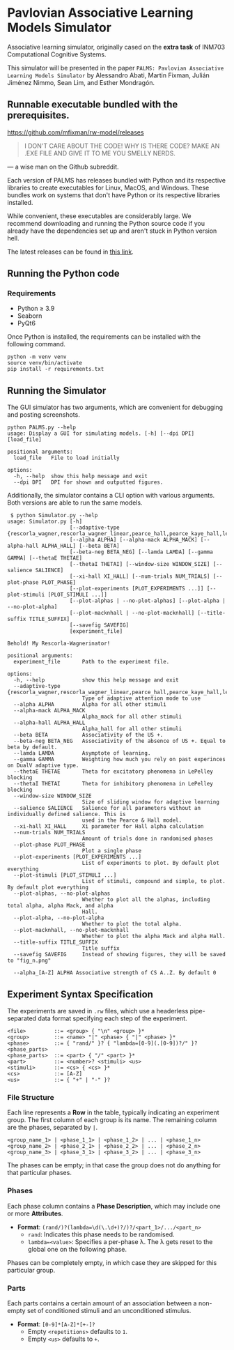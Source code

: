 # **P**avlovian **A**ssociative **L**earning **M**odels **S**imulator

Associative learning simulator, originally cased on the **extra task** of INM703 Computational Cognitive Systems.

This simulator will be presented in the paper ``PALMS: Pavlovian Associative Learning Models Simulator`` by Alessandro Abati, Martin Fixman, Julián Jiménez Nimmo, Sean Lim, and Esther Mondragón.

## Runnable executable bundled with the prerequisites.

https://github.com/mfixman/rw-model/releases

> I DON'T CARE ABOUT THE CODE! WHY IS THERE CODE? MAKE AN .EXE FILE AND GIVE IT TO ME YOU SMELLY NERDS.

— a wise man on the Github subreddit.

Each version of PALMS has releases bundled with Python and its respective libraries to create executables for Linux, MacOS, and Windows. These bundles work on systems that don't have Python or its respective libraries installed.

While convenient, these executables are considerably large. We recommend downloading and running the Python source code if you already have the dependencies set up and aren't stuck in Python version hell.

The latest releases can be found in [this link]((https://github.com/cal-r/PALMS-Simulator/releases/tag/latest)).

## Running the Python code

### Requirements

- Python ≥ 3.9
- Seaborn
- PyQt6

Once Python is installed, the requirements can be installed with the following command.
```
python -m venv venv
source venv/bin/activate
pip install -r requirements.txt
```

## Running the Simulator

The GUI simulator has two arguments, which are convenient for debugging and posting screenshots.

```
python PALMS.py --help
usage: Display a GUI for simulating models. [-h] [--dpi DPI] [load_file]

positional arguments:
  load_file   File to load initially

options:
  -h, --help  show this help message and exit
  --dpi DPI   DPI for shown and outputted figures.
```

Additionally, the simulator contains a CLI option with various arguments. Both versions are able to run the same models.

```
 $ python Simulator.py --help
usage: Simulator.py [-h]
                    [--adaptive-type {rescorla_wagner,rescorla_wagner_linear,pearce_hall,pearce_kaye_hall,le_pelley,le_pelley_hybrid,rescorla_wagner_exponential,mack,hall,macknhall,new_dual_v,dualmack,hybrid}]
                    [--alpha ALPHA] [--alpha-mack ALPHA_MACK] [--alpha-hall ALPHA_HALL] [--beta BETA]
                    [--beta-neg BETA_NEG] [--lamda LAMDA] [--gamma GAMMA] [--thetaE THETAE]
                    [--thetaI THETAI] [--window-size WINDOW_SIZE] [--salience SALIENCE]
                    [--xi-hall XI_HALL] [--num-trials NUM_TRIALS] [--plot-phase PLOT_PHASE]
                    [--plot-experiments [PLOT_EXPERIMENTS ...]] [--plot-stimuli [PLOT_STIMULI ...]]
                    [--plot-alphas | --no-plot-alphas] [--plot-alpha | --no-plot-alpha]
                    [--plot-macknhall | --no-plot-macknhall] [--title-suffix TITLE_SUFFIX]
                    [--savefig SAVEFIG]
                    [experiment_file]

Behold! My Rescorla-Wagnerinator!

positional arguments:
  experiment_file       Path to the experiment file.

options:
  -h, --help            show this help message and exit
  --adaptive-type {rescorla_wagner,rescorla_wagner_linear,pearce_hall,pearce_kaye_hall,le_pelley,le_pelley_hybrid,rescorla_wagner_exponential,mack,hall,macknhall,new_dual_v,dualmack,hybrid}
                        Type of adaptive attention mode to use
  --alpha ALPHA         Alpha for all other stimuli
  --alpha-mack ALPHA_MACK
                        Alpha_mack for all other stimuli
  --alpha-hall ALPHA_HALL
                        Alpha_hall for all other stimuli
  --beta BETA           Associativity of the US +.
  --beta-neg BETA_NEG   Associativity of the absence of US +. Equal to beta by default.
  --lamda LAMDA         Asymptote of learning.
  --gamma GAMMA         Weighting how much you rely on past experinces on DualV adaptive type.
  --thetaE THETAE       Theta for excitatory phenomena in LePelley blocking
  --thetaI THETAI       Theta for inhibitory phenomena in LePelley blocking
  --window-size WINDOW_SIZE
                        Size of sliding window for adaptive learning
  --salience SALIENCE   Salience for all parameters without an individually defined salience. This is
                        used in the Pearce & Hall model.
  --xi-hall XI_HALL     Xi parameter for Hall alpha calculation
  --num-trials NUM_TRIALS
                        Amount of trials done in randomised phases
  --plot-phase PLOT_PHASE
                        Plot a single phase
  --plot-experiments [PLOT_EXPERIMENTS ...]
                        List of experiments to plot. By default plot everything
  --plot-stimuli [PLOT_STIMULI ...]
                        List of stimuli, compound and simple, to plot. By default plot everything
  --plot-alphas, --no-plot-alphas
                        Whether to plot all the alphas, including total alpha, alpha Mack, and alpha
                        Hall.
  --plot-alpha, --no-plot-alpha
                        Whether to plot the total alpha.
  --plot-macknhall, --no-plot-macknhall
                        Whether to plot the alpha Mack and alpha Hall.
  --title-suffix TITLE_SUFFIX
                        Title suffix
  --savefig SAVEFIG     Instead of showing figures, they will be saved to "fig_n.png"

  --alpha_[A-Z] ALPHA Associative strength of CS A..Z. By default 0
```

## Experiment Syntax Specification
The experiments are saved in `.rw` files, which use a headerless pipe-separated data format specifying each step of the experiment.

```
<file>         ::= <group> { "\n" <group> }*
<group>        ::= <name> "|" <phase> { "|" <phase> }*
<phase>        ::= { "rand/" }? { "lambda=[0-9](.[0-9])?/" }? <phase_parts>
<phase_parts>  ::= <part> { "/" <part> }*
<part>         ::= <number>? <stimuli> <us>
<stimuli>      ::= <cs> { <cs> }*
<cs>           ::= [A-Z]
<us>           ::= { "+" | "-" }?
```

### File Structure
Each line represents a **Row** in the table, typically indicating an experiment group.
The first column of each group is its name. The remaining column are the phases, separated by `|`.

```
<group_name_1> | <phase_1_1> | <phase_1_2> | ... | <phase_1_n>
<group_name_2> | <phase_2_1> | <phase_2_2> | ... | <phase_2_n>
<group_name_3> | <phase_3_1> | <phase_3_2> | ... | <phase_3_n>
```

The phases can be empty; in that case the group does not do anything for that particular phases.

### Phases

Each phase column contains a **Phase Description**, which may include one or more **Attributes**.

- **Format**: `(rand/)?(lambda=\d(\.\d+)?/)?/<part_1>/.../<part_n>`
  - `rand`: Indicates this phase needs to be randomised.
  - `lambda=<value>`: Specifies a per-phase λ. The λ gets reset to the global one on the following phase.

Phases can be completely empty, in which case they are skipped for this particular group.

### Parts
Each parts contains a certain amount of an association between a non-empty set of conditioned stimuli and an unconditioned stimulus.
- **Format**: `[0-9]*[A-Z]*[+-]?`
  - Empty `<repetitions>` defaults to `1`.
  - Empty `<us>` defaults to `+`.
